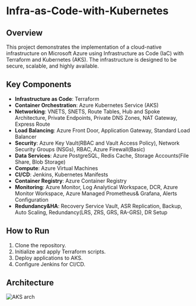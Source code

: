 # Infra-as-Code-with-Kubernetes

## Overview
This project demonstrates the implementation of a cloud-native infrastructure on Microsoft Azure using Infrastructure as Code (IaC) with Terraform and Kubernetes (AKS). The infrastructure is designed to be secure, scalable, and highly available.

## Key Components
- **Infrastructure as Code**: Terraform
- **Container Orchestration**: Azure Kubernetes Service (AKS)
- **Networking**: VNETS, SNETS, Route Tables, Hub and Spoke Architecture, Private Endpoints, Private DNS Zones, NAT Gateway, Express Route
- **Load Balancing**: Azure Front Door, Application Gateway, Standard Load Balancer
- **Security**: Azure Key Vault(RBAC and Vault Access Policy), Network Security Groups (NSGs), RBAC, Azure Firewall(Basic)
- **Data Services**: Azure PostgreSQL, Redis Cache, Storage Accounts(File Share, Blob Storage)
- **Compute**: Azure Virtual Machines
- **CI/CD**: Jenkins, Kubernetes Manifests
- **Container Registry**: Azure Container Registry
- **Monitoring**: Azure Monitor, Log Analytical Workspace, DCR, Azure Monitor Workspace, Azure Managed Prometheus& Grafana, Alerts Configuration
- **Redundancy&HA**: Recovery Service Vault, ASR Replication, Backup, Auto Scaling, Redundancy(LRS, ZRS, GRS, RA-GRS), DR Setup

## How to Run
1. Clone the repository.
2. Initialize and apply Terraform scripts.
3. Deploy applications to AKS.
4. Configure Jenkins for CI/CD.

## Architecture

![AKS arch](https://github.com/user-attachments/assets/239d08ae-2212-4b29-9dde-4203a19cbc2b)
